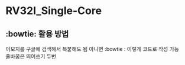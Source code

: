 # RV32I_Single-Core

## :bowtie: 활용 방법
이모지를 구글에 검색해서 복붙해도 됨 아니면 :bowtie : 이렇게 코드로 작성 가능  
줄바꿈은 띄어쓰기 두번  